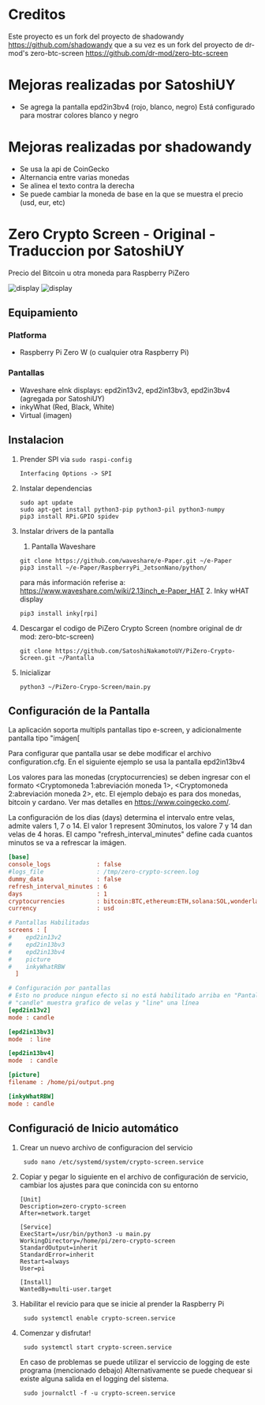 # Creditos

Este proyecto es un fork del proyecto de shadowandy
https://github.com/shadowandy
que a su vez es un fork del proyecto de dr-mod's zero-btc-screen
https://github.com/dr-mod/zero-btc-screen

# Mejoras realizadas por SatoshiUY
* Se agrega la pantalla epd2in3bv4 (rojo, blanco, negro)
  Está configurado para mostrar colores blanco y negro

# Mejoras realizadas por shadowandy
* Se usa la api de CoinGecko
* Alternancia entre varias monedas
* Se alinea el texto contra la derecha
* Se puede cambiar la moneda de base en la que se muestra el precio (usd, eur, etc)

# Zero Crypto Screen - Original - Traduccion por SatoshiUY

Precio del Bitcoin u otra moneda para Raspberry PiZero

![display](display_1.jpeg)
![display](display_2.jpeg)

## Equipamiento

### Platforma

* Raspberry Pi Zero W (o cualquier otra Raspberry Pi)

### Pantallas

* Waveshare eInk displays: epd2in13v2, epd2in13bv3, epd2in3bv4 (agregada por SatoshiUY)
* inkyWhat (Red, Black, White)
* Virtual (imagen)

## Instalacion

1. Prender SPI via `sudo raspi-config`
    ```
    Interfacing Options -> SPI
   ```
2. Instalar dependencias
    ```
    sudo apt update
    sudo apt-get install python3-pip python3-pil python3-numpy
    pip3 install RPi.GPIO spidev
    ```

3. Instalar drivers de la pantalla
    1. Pantalla Waveshare
    ```
    git clone https://github.com/waveshare/e-Paper.git ~/e-Paper
    pip3 install ~/e-Paper/RaspberryPi_JetsonNano/python/
    ```
   para más información referise a: https://www.waveshare.com/wiki/2.13inch_e-Paper_HAT
    2. Inky wHAT display
    ```
    pip3 install inky[rpi]
    ```
4. Descargar el codigo de  PiZero Crypto Screen (nombre original de dr mod: zero-btc-screen)
    ```
    git clone https://github.com/SatoshiNakamotoUY/PiZero-Crypto-Screen.git ~/Pantalla
    ```
5. Inicializar
    ```
    python3 ~/PiZero-Crypo-Screen/main.py
    ```


## Configuración de la Pantalla

La aplicación soporta multipls pantallas tipo e-screen, y adicionalmente pantalla tipo "imágen[

Para configurar que pantalla usar se debe modificar el archivo configuration.cfg. En el siguiente ejemplo se usa la pantalla epd2in13bv4 

Los valores para las monedas (cryptocurrencies) se deben ingresar con el formato <Cryptomoneda 1:abreviación moneda 1>, <Cryptomoneda 2:abreviación moneda 2>, etc.
El ejemplo debajo es para dos monedas, bitcoin y cardano. Ver mas detalles en https://www.coingecko.com/.

La configuración de los dias (days) determina el intervalo entre velas, admite valers 1, 7 o 14. 
El valor 1 represent 30minutos, los valore 7 y 14 dan velas de 4 horas.
El campo "refresh_interval_minutes" define cada cuantos minutos se va a refrescar la imágen.

```cfg
[base]
console_logs             : false
#logs_file               : /tmp/zero-crypto-screen.log
dummy_data               : false
refresh_interval_minutes : 6
days                     : 1
cryptocurrencies         : bitcoin:BTC,ethereum:ETH,solana:SOL,wonderland:TIME
currency                 : usd

# Pantallas Habilitadas
screens : [
#    epd2in13v2
#    epd2in13bv3
#    epd2in13bv4
#    picture
#    inkyWhatRBW
  ]

# Configuración por pantallas
# Esto no produce ningun efecto si no está habilitado arriba en "Pantallas Habilitadas"
# "candle" muestra grafico de velas y "line" una línea
[epd2in13v2]
mode : candle

[epd2in13bv3]
mode  : line

[epd2in13bv4]
mode  : candle

[picture]
filename : /home/pi/output.png

[inkyWhatRBW]
mode : candle
```

## Configuració de Inicio automático

  1. Crear un nuevo archivo de configuracion del servicio
       ```
        sudo nano /etc/systemd/system/crypto-screen.service
        ```
  2. Copiar y pegar lo siguiente en el archivo de configuración de servicio, cambiar los ajustes para que conincida con su entorno 
    
        ```
        [Unit]
        Description=zero-crypto-screen
        After=network.target
 
        [Service]
        ExecStart=/usr/bin/python3 -u main.py
        WorkingDirectory=/home/pi/zero-crypto-screen
        StandardOutput=inherit
        StandardError=inherit
        Restart=always
        User=pi
 
        [Install]
        WantedBy=multi-user.target
        ```
  3. Habilitar el revicio para que se inicie al prender la Raspberry Pi
       ```
        sudo systemctl enable crypto-screen.service
       ```
  4. Comenzar y disfrutar!
       ```
        sudo systemctl start crypto-screen.service
       ```
       En caso de problemas se puede utilizar el serviccio de logging de este programa (mencionado debajo)
       Alternativamente se puede chequear si existe alguna salida en el logging del sistema.
       ```
        sudo journalctl -f -u crypto-screen.service
       ```

